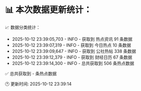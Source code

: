 📊 本次数据更新统计：
==========================

📈 数据分类统计：
- 2025-10-12 23:39:05,703 - INFO - 获取到 热点资讯 91 条数据
- 2025-10-12 23:39:07,319 - INFO - 获取到 今日热点 10 条数据
- 2025-10-12 23:39:09,647 - INFO - 获取到 公社热帖 338 条数据
- 2025-10-12 23:39:12,379 - INFO - 获取到 财经日历 67 条数据
- 2025-10-12 23:39:14,300 - INFO - 总共获取到 506 条热点数据

✅ 总共获取到 - 条热点数据

🕐 更新时间: 2025-10-12 23:39:14

